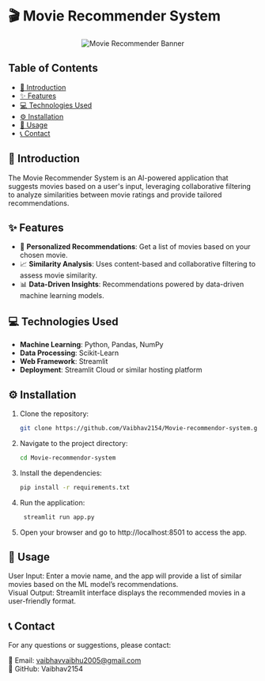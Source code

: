 # 🎬 Movie Recommender System

<div align="center">
  <img src="https://readme-typing-svg.herokuapp.com?font=Fira+Code&size=35&duration=2000&pause=800&color=FFD700&center=true&width=900&lines=Find+Your+Next+Favorite+Movie!;Smart+Movie+Suggestions+Just+For+You;Powered+by+Machine+Learning" alt="Movie Recommender Banner"/>
</div>

## Table of Contents

- [📖 Introduction](#-introduction)
- [✨ Features](#-features)
- [💻 Technologies Used](#-technologies-used)
- [⚙️ Installation](#%EF%B8%8F-installation)
- [🚀 Usage](#-usage)
- [📞 Contact](#-contact)


## 📖 Introduction

The Movie Recommender System is an AI-powered application that suggests movies based on a user's input, leveraging collaborative filtering to analyze similarities between movie ratings and provide tailored recommendations.

## ✨ Features

- 🎥 **Personalized Recommendations**: Get a list of movies based on your chosen movie.
- 📈 **Similarity Analysis**: Uses content-based and collaborative filtering to assess movie similarity.
- 📊 **Data-Driven Insights**: Recommendations powered by data-driven machine learning models.

## 💻 Technologies Used

- **Machine Learning**: Python, Pandas, NumPy
- **Data Processing**: Scikit-Learn
- **Web Framework**: Streamlit
- **Deployment**: Streamlit Cloud or similar hosting platform

## ⚙️ Installation

1. Clone the repository:
   ```bash
   git clone https://github.com/Vaibhav2154/Movie-recommendor-system.git
2. Navigate to the project directory:

   ```bash
   cd Movie-recommendor-system

3. Install the dependencies:

   ```bash
   pip install -r requirements.txt

4.  Run the application:
    ```bash
     streamlit run app.py
5.  Open your browser and go to http://localhost:8501 to access the app.


## 🚀 Usage
  User Input: Enter a movie name, and the app will provide a list of similar movies based on the ML model’s recommendations.<br>
  Visual Output: Streamlit interface displays the recommended movies in a user-friendly format.

## 📞 Contact

For any questions or suggestions, please contact:

  📧 Email: vaibhavvaibhu2005@gmail.com<br>
  🐙 GitHub: Vaibhav2154
